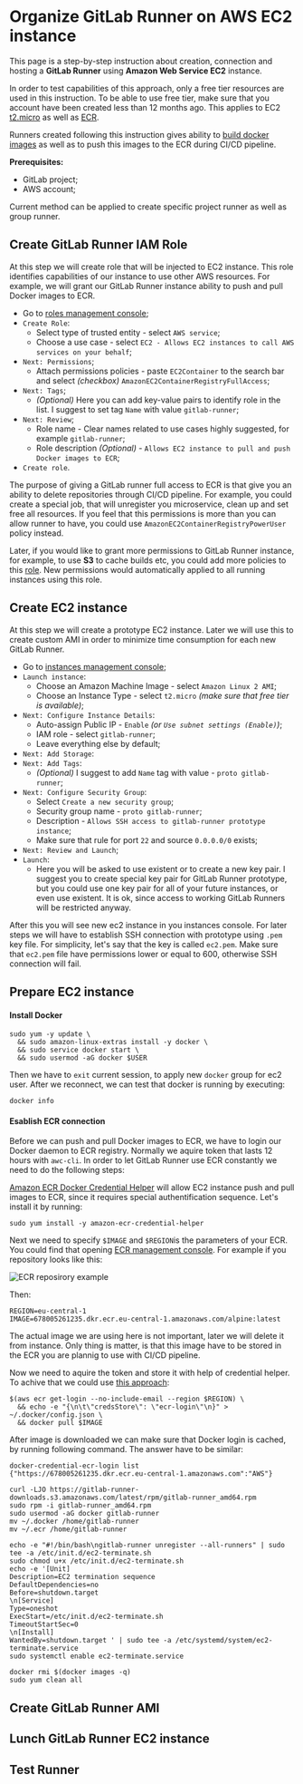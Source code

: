 # Organize GitLab Runner on AWS EC2 instance

This page is a step-by-step instruction about creation,
connection and hosting a **GitLab Runner** using **Amazon Web Service EC2** instance.

In order to test capabilities of this approach, only a free tier resources are used in this instruction.
To be able to use free tier, make sure that you account have been created less than 12 months ago. This applies to EC2 [t2.micro](https://aws.amazon.com/free/?all-free-tier.sort-by=item.additionalFields.SortRank&all-free-tier.sort-order=asc&all-free-tier.q=t2.micro&all-free-tier.q_operator=AND) as well as [ECR](https://aws.amazon.com/ecr/pricing/).

Runners created following this instruction gives ability to [build docker images](https://docs.gitlab.com/ee/ci/docker/using_docker_build.html)
as well as to push this images to the ECR during CI/CD pipeline.

**Prerequisites:**
 - GitLab project;
 - AWS account;
 
 Current method can be applied to create specific project runner as well as group runner.

## Create GitLab Runner IAM Role

At this step we will create role that will be injected to EC2 instance. This role identifies capabilities of our instance to use other AWS resources. For example, we will grant our GitLab Runner instance ability to push and pull Docker images to ECR.

- Go to [roles management console](https://console.aws.amazon.com/iam/home#/roles);
- `Create Role`:
  - Select type of trusted entity - select `AWS service`;
  - Choose a use case - select `EC2 - Allows EC2 instances to call AWS services on your behalf`;
- `Next: Permissions`;
  - Attach permissions policies - paste `EC2Container` to the search bar and select *(checkbox)* `AmazonEC2ContainerRegistryFullAccess`;
- `Next: Tags`;
  - *(Optional)* Here you can add key-value pairs to identify role in the list. I suggest to set tag `Name` with value `gitlab-runner`;
- `Next: Review`;
  - Role name - Clear names related to use cases highly suggested, for example `gitlab-runner`;
  - Role description *(Optional)* - `Allows EC2 instance to pull and push Docker images to ECR`;
- `Create role`.

The purpose of giving a GitLab runner full access to ECR is that give you an ability to delete repositories through CI/CD pipeline. For example, you could create a special job, that will unregister you microservice, clean up and set free all resources. If you feel that this permissions is more than you can allow runner to have, you could use `AmazonEC2ContainerRegistryPowerUser` policy instead.

Later, if you would like to grant more permissions to GitLab Runner instance, for example, to use **S3** to cache builds etc, you could add more policies to this [role](https://console.aws.amazon.com/iam/home#/roles/gitlab-runner). New permissions would automatically applied to all running instances using this role.

## Create EC2 instance

At this step we will create a prototype EC2 instance. Later we will use this to create custom AMI in order to minimize time consumption for each new GitLab Runner.

- Go to [instances management console](https://console.aws.amazon.com/ec2/v2/home?#Instances);
- `Launch instance`:
  - Choose an Amazon Machine Image - select `Amazon Linux 2 AMI`;
  - Choose an Instance Type - select `t2.micro` *(make sure that free tier is available)*;
- `Next: Configure Instance Details`:
  - Auto-assign Public IP - `Enable` *(or `Use subnet settings (Enable)`)*;
  - IAM role - select `gitlab-runner`;
  - Leave everything else by default;
- `Next: Add Storage`:
- `Next: Add Tags`:
  - *(Optional)* I suggest to add `Name` tag with value - `proto gitlab-runner`;
- `Next: Configure Security Group`:
  - Select `Create a new security group`;
  - Security group name - `proto gitlab-runner`;
  - Description - `Allows SSH access to gitlab-runner prototype instance`;
  - Make sure that rule for port `22` and source `0.0.0.0/0` exists;
- `Next: Review and Launch`;
- `Launch`:
  - Here you will be asked to use existent or to create a new key pair. I suggest you to create special key pair for GitLab Runner prototype, but you could use one key pair for all of your future instances, or even use existent. It is ok, since access to working GitLab Runners will be restricted anyway.

After this you will see new ec2 instance in you instances console. For later steps we will have to establish SSH connection with prototype using `.pem` key file. For simplicity, let's say that the key is called `ec2.pem`. Make sure that `ec2.pem` file have permissions lower or equal to 600, otherwise SSH connection will fail.

## Prepare EC2 instance

#### Install Docker
```
sudo yum -y update \
  && sudo amazon-linux-extras install -y docker \
  && sudo service docker start \
  && sudo usermod -aG docker $USER
```
Then we have to `exit` current session, to apply new `docker` group for ec2 user. After we reconnect, we can test that docker is running by executing:
```
docker info
```

#### Esablish ECR connection

Before we can push and pull Docker images to ECR, we have to login our Docker daemon to ECR registry. Normally we aquire token that lasts 12 hours with `awc-cli`. In order to let GitLab Runner use ECR constantly we need to do the following steps:

[Amazon ECR Docker Credential Helper](https://github.com/awslabs/amazon-ecr-credential-helper) will allow EC2 instance push and pull images to ECR, since it requires special authentification sequence. Let's install it by running:

```
sudo yum install -y amazon-ecr-credential-helper
```

Next we need to specify `$IMAGE` and `$REGION`is the parameters of your ECR. You could find that opening [ECR management console](https://console.aws.amazon.com/ecr/). For example if you repository looks like this:

![ECR reposirory example](https://user-images.githubusercontent.com/62797411/78498843-837aa580-7755-11ea-834d-4d12ec2788cc.png)

Then:

```
REGION=eu-central-1
IMAGE=678005261235.dkr.ecr.eu-central-1.amazonaws.com/alpine:latest
```

The actual image we are using here is not important, later we will delete it from instance. Only thing is matter, is that this image have to be stored in the ECR you are plannig to use with CI/CD pipeline.

Now we need to aquire the token and store it with help of credential helper. To achive that we could use [this approach](https://github.com/awslabs/amazon-ecr-credential-helper/issues/63#issuecomment-328318116):

```
$(aws ecr get-login --no-include-email --region $REGION) \
  && echo -e "{\n\t\"credsStore\": \"ecr-login\"\n}" > ~/.docker/config.json \
  && docker pull $IMAGE
```

After image is downloaded we can make sure that Docker login is cached, by running following command. The answer have to be similar:

```
docker-credential-ecr-login list
{"https://678005261235.dkr.ecr.eu-central-1.amazonaws.com":"AWS"}
```




```
curl -LJO https://gitlab-runner-downloads.s3.amazonaws.com/latest/rpm/gitlab-runner_amd64.rpm
sudo rpm -i gitlab-runner_amd64.rpm
sudo usermod -aG docker gitlab-runner
mv ~/.docker /home/gitlab-runner
mv ~/.ecr /home/gitlab-runner

echo -e "#!/bin/bash\ngitlab-runner unregister --all-runners" | sudo tee -a /etc/init.d/ec2-terminate.sh
sudo chmod u+x /etc/init.d/ec2-terminate.sh
echo -e '[Unit]
Description=EC2 termination sequence
DefaultDependencies=no
Before=shutdown.target
\n[Service]
Type=oneshot
ExecStart=/etc/init.d/ec2-terminate.sh
TimeoutStartSec=0
\n[Install]
WantedBy=shutdown.target ' | sudo tee -a /etc/systemd/system/ec2-terminate.service
sudo systemctl enable ec2-terminate.service

docker rmi $(docker images -q)
sudo yum clean all
```

## Create GitLab Runner AMI

## Lunch GitLab Runner EC2 instance

## Test Runner

